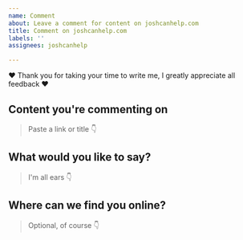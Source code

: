 ```yaml
---
name: Comment
about: Leave a comment for content on joshcanhelp.com
title: Comment on joshcanhelp.com
labels: ''
assignees: joshcanhelp

---
```


❤️ Thank you for taking your time to write me, I greatly appreciate all feedback ❤️

## Content you're commenting on

> Paste a link or title 👇


## What would you like to say?

> I'm all ears 👇


## Where can we find you online?

> Optional, of course 👇
